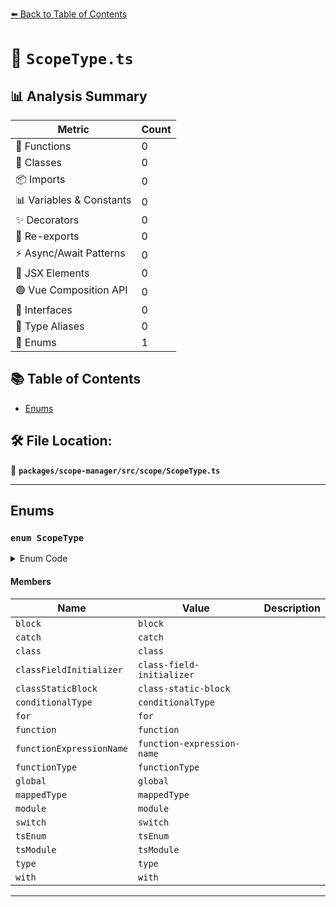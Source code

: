 [⬅️ Back to Table of Contents](../../../../index.md)

# 📄 `ScopeType.ts`

## 📊 Analysis Summary

| Metric | Count |
|--------|-------|
| 🔧 Functions | 0 |
| 🧱 Classes | 0 |
| 📦 Imports | 0 |
| 📊 Variables & Constants | 0 |
| ✨ Decorators | 0 |
| 🔄 Re-exports | 0 |
| ⚡ Async/Await Patterns | 0 |
| 💠 JSX Elements | 0 |
| 🟢 Vue Composition API | 0 |
| 📐 Interfaces | 0 |
| 📑 Type Aliases | 0 |
| 🎯 Enums | 1 |

## 📚 Table of Contents

- [Enums](#enums)

## 🛠️ File Location:
📂 **`packages/scope-manager/src/scope/ScopeType.ts`**


---

## Enums

### `enum ScopeType`

<details><summary>Enum Code</summary>

```ts
export enum ScopeType {
  block = 'block',
  catch = 'catch',
  class = 'class',
  classFieldInitializer = 'class-field-initializer',
  classStaticBlock = 'class-static-block',
  conditionalType = 'conditionalType',
  for = 'for',
  function = 'function',
  functionExpressionName = 'function-expression-name',
  functionType = 'functionType',
  global = 'global',
  mappedType = 'mappedType',
  module = 'module',
  switch = 'switch',
  tsEnum = 'tsEnum',
  tsModule = 'tsModule',
  type = 'type',
  with = 'with',
}
```
</details>

#### Members

| Name | Value | Description |
|------|-------|-------------|
| `block` | `block` |  |
| `catch` | `catch` |  |
| `class` | `class` |  |
| `classFieldInitializer` | `class-field-initializer` |  |
| `classStaticBlock` | `class-static-block` |  |
| `conditionalType` | `conditionalType` |  |
| `for` | `for` |  |
| `function` | `function` |  |
| `functionExpressionName` | `function-expression-name` |  |
| `functionType` | `functionType` |  |
| `global` | `global` |  |
| `mappedType` | `mappedType` |  |
| `module` | `module` |  |
| `switch` | `switch` |  |
| `tsEnum` | `tsEnum` |  |
| `tsModule` | `tsModule` |  |
| `type` | `type` |  |
| `with` | `with` |  |


---